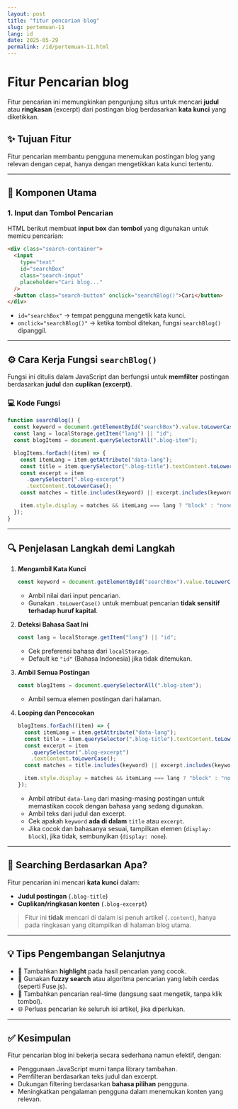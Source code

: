 ```yaml
---
layout: post
title: "fitur pencarian blog"
slug: pertemuan-11
lang: id
date: 2025-05-29
permalink: /id/pertemuan-11.html
---
```


# Fitur Pencarian blog

Fitur pencarian ini memungkinkan pengunjung situs untuk mencari **judul** atau **ringkasan** (excerpt) dari postingan blog berdasarkan **kata kunci** yang diketikkan.

## ✨ Tujuan Fitur

Fitur pencarian membantu pengguna menemukan postingan blog yang relevan dengan cepat, hanya dengan mengetikkan kata kunci tertentu.

---

## 🧩 Komponen Utama

### 1. **Input dan Tombol Pencarian**

HTML berikut membuat **input box** dan **tombol** yang digunakan untuk memicu pencarian:

```html
<div class="search-container">
  <input
    type="text"
    id="searchBox"
    class="search-input"
    placeholder="Cari blog..."
  />
  <button class="search-button" onclick="searchBlog()">Cari</button>
</div>
```

- `id="searchBox"` → tempat pengguna mengetik kata kunci.
- `onclick="searchBlog()"` → ketika tombol ditekan, fungsi `searchBlog()` dipanggil.

---

## ⚙️ Cara Kerja Fungsi `searchBlog()`

Fungsi ini ditulis dalam JavaScript dan berfungsi untuk **memfilter** postingan berdasarkan **judul** dan **cuplikan (excerpt)**.

### 💻 Kode Fungsi

```javascript
function searchBlog() {
  const keyword = document.getElementById("searchBox").value.toLowerCase();
  const lang = localStorage.getItem("lang") || "id";
  const blogItems = document.querySelectorAll(".blog-item");

  blogItems.forEach((item) => {
    const itemLang = item.getAttribute("data-lang");
    const title = item.querySelector(".blog-title").textContent.toLowerCase();
    const excerpt = item
      .querySelector(".blog-excerpt")
      .textContent.toLowerCase();
    const matches = title.includes(keyword) || excerpt.includes(keyword);

    item.style.display = matches && itemLang === lang ? "block" : "none";
  });
}
```

---

## 🔍 Penjelasan Langkah demi Langkah

1. **Mengambil Kata Kunci**

   ```js
   const keyword = document.getElementById("searchBox").value.toLowerCase();
   ```

   - Ambil nilai dari input pencarian.
   - Gunakan `.toLowerCase()` untuk membuat pencarian **tidak sensitif terhadap huruf kapital**.

2. **Deteksi Bahasa Saat Ini**

   ```js
   const lang = localStorage.getItem("lang") || "id";
   ```

   - Cek preferensi bahasa dari `localStorage`.
   - Default ke `"id"` (Bahasa Indonesia) jika tidak ditemukan.

3. **Ambil Semua Postingan**

   ```js
   const blogItems = document.querySelectorAll(".blog-item");
   ```

   - Ambil semua elemen postingan dari halaman.

4. **Looping dan Pencocokan**

   ```js
   blogItems.forEach((item) => {
     const itemLang = item.getAttribute("data-lang");
     const title = item.querySelector(".blog-title").textContent.toLowerCase();
     const excerpt = item
       .querySelector(".blog-excerpt")
       .textContent.toLowerCase();
     const matches = title.includes(keyword) || excerpt.includes(keyword);

     item.style.display = matches && itemLang === lang ? "block" : "none";
   });
   ```

   - Ambil atribut `data-lang` dari masing-masing postingan untuk memastikan cocok dengan bahasa yang sedang digunakan.
   - Ambil teks dari judul dan excerpt.
   - Cek apakah `keyword` **ada di dalam** `title` atau `excerpt`.
   - Jika cocok dan bahasanya sesuai, tampilkan elemen (`display: block`), jika tidak, sembunyikan (`display: none`).

---

## 🧠 Searching Berdasarkan Apa?

Fitur pencarian ini mencari **kata kunci** dalam:

- **Judul postingan** (`.blog-title`)
- **Cuplikan/ringkasan konten** (`.blog-excerpt`)

> Fitur ini **tidak** mencari di dalam isi penuh artikel (`.content`), hanya pada ringkasan yang ditampilkan di halaman blog utama.

---

## 💡 Tips Pengembangan Selanjutnya

- 🔎 Tambahkan **highlight** pada hasil pencarian yang cocok.
- 📜 Gunakan **fuzzy search** atau algoritma pencarian yang lebih cerdas (seperti Fuse.js).
- 🔄 Tambahkan pencarian real-time (langsung saat mengetik, tanpa klik tombol).
- 🌐 Perluas pencarian ke seluruh isi artikel, jika diperlukan.

---

## ✅ Kesimpulan

Fitur pencarian blog ini bekerja secara sederhana namun efektif, dengan:

- Penggunaan JavaScript murni tanpa library tambahan.
- Pemfilteran berdasarkan teks judul dan excerpt.
- Dukungan filtering berdasarkan **bahasa pilihan** pengguna.
- Meningkatkan pengalaman pengguna dalam menemukan konten yang relevan.
